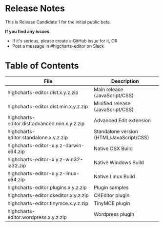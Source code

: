 # Release Notes

This is Release Candidate 1 for the initial public beta.

**If you find any issues**
  * If it's serious, please create a GitHub issue for it, OR
  * Post a message in #higcharts-editor on Slack

# Table of Contents

| File                                          | Description                              |
| ----------------------------------------------|------------------------------------------|
| highcharts-editor.dist.x.y.z.zip              | Main release (JavaScript/CSS)            |
| highcharts-editor.dist.min.x.y.z.zip          | Minified release (JavaScript/CSS)        |
| highcharts-editor.dist.advanced.min.x.y.z.zip | Advanced Edit extension                  |
| highcharts-editor.standalone.x.y.z.zip        | Standalone version (HTML/JavaScript/CSS) |
| highcharts-editor-x.y.z-darwin-x64.zip        | Native OSX Build                         |
| highcharts-editor-x.y.z-win32-ia32.zip        | Native Windows Build                     |
| highcharts-editor-x.y.z-linux-x64.zip         | Native Linux Build                       |
| highcharts-editor.plugins.x.y.z.zip           | Plugin samples                           |
| highcharts-editor.ckeditor.x.y.z.zip          | CKEditor plugin                          |
| highcharts-editor.tinymce.x.y.z.zip           | TinyMCE plugin                           |
| highcharts-editor.wordpress.x.y.z.zip         | Wordpress plugin                         |
